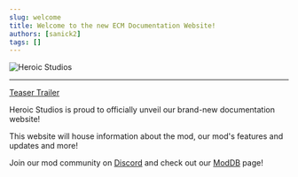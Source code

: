 ```yaml
---
slug: welcome
title: Welcome to the new ECM Documentation Website!
authors: [sanick2]
tags: []
---
```

![Heroic Studios](/img/heroic-studios-logo.png)
<hr/>

[Teaser Trailer](https://youtu.be/uicjNmHc53c)

Heroic Studios is proud to officially unveil our brand-new documentation website!

This website will house information about the mod, our mod's features and updates and more!

Join our mod community on [Discord](https://discord.com/invite/NVmBEfn) and check out our [ModDB](https://www.moddb.com/mods/elites-conflict-mod) page!
